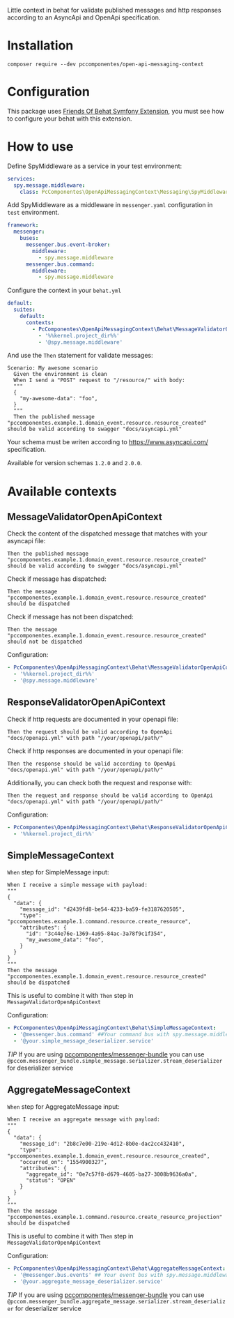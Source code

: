 Little context in behat for validate published messages and http responses according to an AsyncApi and OpenApi specification.

# Installation
```
composer require --dev pccomponentes/open-api-messaging-context
```

# Configuration

This package uses [Friends Of Behat Symfony Extension](https://github.com/FriendsOfBehat/SymfonyExtension), you must see how to configure your behat with this extension.

# How to use

Define SpyMiddleware as a service in your test environment:

```yaml
services:
  spy.message.middleware:
    class: PcComponentes\OpenApiMessagingContext\Messaging\SpyMiddleware
```

Add SpyMiddleware as a middleware in `messenger.yaml` configuration in `test` environment.

```yaml
framework:
  messenger:
    buses:
      messenger.bus.event-broker:
        middleware:
          - spy.message.middleware
      messenger.bus.command:
        middleware:
          - spy.message.middleware
```

Configure the context in your `behat.yml`

```yaml
default:
  suites:
    default:
      contexts:
        - PcComponentes\OpenApiMessagingContext\Behat\MessageValidatorOpenApiContext:
          - '%%kernel.project_dir%%'
          - '@spy.message.middleware'
```

And use the `Then` statement for validate messages:

```gherkin
Scenario: My awesome scenario
  Given the environment is clean
  When I send a "POST" request to "/resource/" with body:
  """
  {
    "my-awesome-data": "foo",
  }
  """
  Then the published message "pccomponentes.example.1.domain_event.resource.resource_created" should be valid according to swagger "docs/asyncapi.yml"
```

Your schema must be writen according to https://www.asyncapi.com/ specification.

Available for version schemas `1.2.0` and `2.0.0`.

# Available contexts

## MessageValidatorOpenApiContext
Check the content of the dispatched message that matches with your asyncapi file:
```gherkin
Then the published message "pccomponentes.example.1.domain_event.resource.resource_created" should be valid according to swagger "docs/asyncapi.yml"
```
Check if message has dispatched:
```gherkin
Then the message "pccomponentes.example.1.domain_event.resource.resource_created" should be dispatched
```
Check if message has not been dispatched:
```gherkin
Then the message "pccomponentes.example.1.domain_event.resource.resource_created" should not be dispatched
```

Configuration:
```yaml
- PcComponentes\OpenApiMessagingContext\Behat\MessageValidatorOpenApiContext:
  - '%%kernel.project_dir%%'
  - '@spy.message.middleware'
```

## ResponseValidatorOpenApiContext
Check if http requests are documented in your openapi file:
```gherkin
Then the request should be valid according to OpenApi "docs/openapi.yml" with path "/your/openapi/path/"
```
Check if http responses are documented in your openapi file:
```gherkin
Then the response should be valid according to OpenApi "docs/openapi.yml" with path "/your/openapi/path/"
```
Additionally, you can check both the request and response with:
```gherkin
Then the request and response should be valid according to OpenApi "docs/openapi.yml" with path "/your/openapi/path/"
```
Configuration:
```yaml
- PcComponentes\OpenApiMessagingContext\Behat\ResponseValidatorOpenApiContext:
  - '%%kernel.project_dir%%'
```

## SimpleMessageContext
`When` step for SimpleMessage input:
```gherkin
When I receive a simple message with payload:
"""
{
  "data": {
    "message_id": "d2439fd8-be54-4233-ba59-fe3187620505",
    "type": "pccomponentes.example.1.command.resource.create_resource",
    "attributes": {
      "id": "3c44e76e-1369-4a95-84ac-3a78f9c1f354",
      "my_awesome_data": "foo",
    }
  }
}
"""
Then the message "pccomponentes.example.1.domain_event.resource.resource_created" should be dispatched
```
This is useful to combine it with `Then` step in `MessageValidatorOpenApiContext`

Configuration:
```yaml
- PcComponentes\OpenApiMessagingContext\Behat\SimpleMessageContext:
  - '@messenger.bus.command' ##Your command bus with spy.message.middleware
  - '@your.simple_message_deserializer.service'
```
*TIP* If you are using [pccomponentes/messenger-bundle](https://github.com/PcComponentes/messenger-bundle) you can use `@pccom.messenger_bundle.simple_message.serializer.stream_deserializer` for deserializer service

## AggregateMessageContext
`When` step for AggregateMessage input:
```gherkin
When I receive an aggregate message with payload:
"""
{
  "data": {
    "message_id": "2b8c7e00-219e-4d12-8b0e-dac2cc432410",
    "type": "pccomponentes.example.1.domain_event.resource.resource_created",
    "occurred_on": "1554900327",
    "attributes": {
      "aggregate_id": "0e7c57f8-d679-4605-ba27-3008b9636a0a",
      "status": "OPEN"
    }
  }
}
"""
Then the message "pccomponentes.example.1.command.resource.create_resource_projection" should be dispatched
```
This is useful to combine it with `Then` step in `MessageValidatorOpenApiContext`

Configuration:
```yaml
- PcComponentes\OpenApiMessagingContext\Behat\AggregateMessageContext:
  - '@messenger.bus.events' ## Your event bus with spy.message.middleware
  - '@your.aggregate_message_deserializer.service'
```
*TIP* If you are using [pccomponentes/messenger-bundle](https://github.com/PcComponentes/messenger-bundle) you can use `@pccom.messenger_bundle.aggregate_message.serializer.stream_deserializer` for deserializer service
